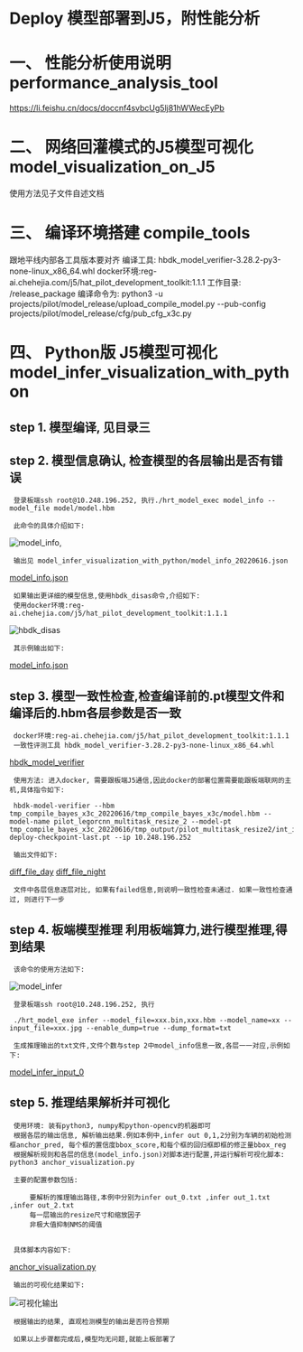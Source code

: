 # Deploy  模型部署到J5，附性能分析

# 一、 性能分析使用说明 performance_analysis_tool
  https://li.feishu.cn/docs/doccnf4svbcUg5lj81hWWecEyPb

# 二、 网络回灌模式的J5模型可视化 model_visualization_on_J5
  使用方法见子文件自述文档

# 三、 编译环境搭建 compile_tools
  
  跟地平线内部各工具版本要对齐 
  编译工具: hbdk_model_verifier-3.28.2-py3-none-linux_x86_64.whl
  docker环境:reg-ai.chehejia.com/j5/hat_pilot_development_toolkit:1.1.1 
  工作目录: /release_package
  编译命令为:
  python3 -u projects/pilot/model_release/upload_compile_model.py --pub-config projects/pilot/model_release/cfg/pub_cfg_x3c.py

# 四、 Python版 J5模型可视化 model_infer_visualization_with_python
  
  ## step 1. 模型编译, 见目录三 

  ## step 2. 模型信息确认, 检查模型的各层输出是否有错误

     登录板端ssh root@10.248.196.252, 执行./hrt_model_exec model_info --model_file model/model.hbm

     此命令的具体介绍如下:
  ![model_info](model_infer_visualization_with_python/model_info.jpeg),

     输出见 model_infer_visualization_with_python/model_info_20220616.json
  [model_info.json](model_infer_visualization_with_python/model_info.json)

     如果输出更详细的模型信息,使用hbdk_disas命令,介绍如下:
     使用docker环境:reg-ai.chehejia.com/j5/hat_pilot_development_toolkit:1.1.1 

  ![hbdk_disas](model_infer_visualization_with_python/hbdk_disas.jpg)

     其示例输出如下:
  [model_info.json](model_infer_visualization_with_python/model_info_20220616.json)


  ## step 3. 模型一致性检查,检查编译前的.pt模型文件和编译后的.hbm各层参数是否一致

     docker环境:reg-ai.chehejia.com/j5/hat_pilot_development_toolkit:1.1.1 
     一致性评测工具 hbdk_model_verifier-3.28.2-py3-none-linux_x86_64.whl
  [hbdk_model_verifier](model_infer_visualization_with_python/hrt_model_exec)  

     使用方法: 进入docker, 需要跟板端J5通信,因此docker的部署位置需要能跟板端联网的主机,具体指令如下:

     hbdk-model-verifier --hbm tmp_compile_bayes_x3c_20220616/tmp_compile_bayes_x3c/model.hbm --model-name pilot_legorcnn_multitask_resize_2 --model-pt tmp_compile_bayes_x3c_20220616/tmp_output/pilot_multitask_resize2/int_infer_pilot_legorcnn_multitask_resize_2_day_torch_bayes-deploy-checkpoint-last.pt --ip 10.248.196.252

     输出文件如下:

  [diff_file_day](model_infer_visualization_with_python/day_diff.txt)
  [diff_file_night](model_infer_visualization_with_python/night_diff.txt)

     文件中各层信息逐层对比, 如果有failed信息,则说明一致性检查未通过. 如果一致性检查通过, 则进行下一步

  ## step 4. 板端模型推理 利用板端算力,进行模型推理,得到结果

     该命令的使用方法如下:

  ![model_infer](model_infer_visualization_with_python/model_infer.jpeg)

     登录板端ssh root@10.248.196.252, 执行

     ./hrt_model_exe infer --model_file=xxx.bin,xxx.hbm --model_name=xx --input_file=xxx.jpg --enable_dump=true --dump_format=txt 

     生成推理输出的txt文件,文件个数与step 2中model_info信息一致,各层一一对应,示例如下:

  [model_infer_input_0](model_infer_visualization_with_python/infer_output/model_infer_output_0.txt)

  ## step 5. 推理结果解析并可视化

     使用环境: 装有python3, numpy和python-opencv的机器即可
     根据各层的输出信息, 解析输出结果.例如本例中,infer out 0,1,2分别为车辆的初始检测框anchor_pred, 每个框的置信度bbox_score,和每个框的回归框即框的修正量bbox_reg
     根据解析规则和各层的信息(model_info.json)对脚本进行配置,并运行解析可视化脚本: python3 anchor_visualization.py

     主要的配置参数包括:

         要解析的推理输出路径,本例中分别为infer out_0.txt ,infer out_1.txt ,infer out_2.txt
         每一层输出的resize尺寸和缩放因子
         非极大值抑制NMS的阈值


     具体脚本内容如下:
  [anchor_visualization.py](model_infer_visualization_with_python/anchor_visualization.py)

     输出的可视化结果如下:
  ![可视化输出](model_infer_visualization_with_python/11_1641549436268.jpg)

     根据输出的结果, 直观检测模型的输出是否符合预期

     如果以上步骤都完成后,模型均无问题,就能上板部署了
